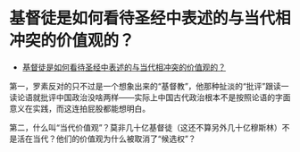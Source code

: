 # 基督徒是如何看待圣经中表述的与当代相冲突的价值观的？

- [基督徒是如何看待圣经中表述的与当代相冲突的价值观的？](https://www.zhihu.com/question/21413077/answer/631912971)


第一，罗素反对的只不过是一个想象出来的“基督教”，他那种扯淡的“批评”跟读一读论语就批评中国政治没啥两样——实际上中国古代政治根本不是按照论语的字面意义在实践，而这连拍屁股都能想明白。

第二，什么叫“当代价值观”？莫非几十亿基督徒（这还不算另外几十亿穆斯林）不是活在当代？他们的价值观为什么被取消了“候选权”？

  
